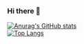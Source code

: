 ### Hi there 👋
[![Anurag's GitHub stats](https://github-readme-stats.vercel.app/api?username=TeddyGlass)](https://github.com/anuraghazra/github-readme-stats)  
[![Top Langs](https://github-readme-stats.vercel.app/api/top-langs/?username=TeddyGlass)](https://github.com/anuraghazra/github-readme-stats)
<!--
**TeddyGlass/TeddyGlass** is a ✨ _special_ ✨ repository because its `README.md` (this file) appears on your GitHub profile.

Here are some ideas to get you started:

- 🔭 I’m currently working on ...
- 🌱 I’m currently learning ...
- 👯 I’m looking to collaborate on ...
- 🤔 I’m looking for help with ...
- 💬 Ask me about ...
- 📫 How to reach me: ...
- 😄 Pronouns: ...
- ⚡ Fun fact: ...
-->
